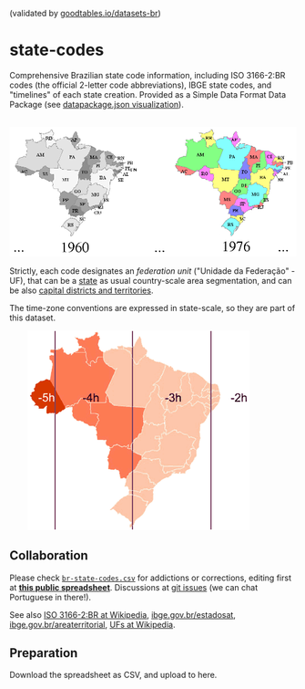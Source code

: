 (validated by [goodtables.io/datasets-br](http://goodtables.io/github/datasets-br/state-codes))

# state-codes

Comprehensive Brazilian state code information, including ISO 3166-2:BR codes (the official 2-letter code abbreviations), IBGE state codes,  and "timelines" of each state creation. Provided as a Simple Data Format Data Package (see [datapackage.json visualization](http://data.okfn.org/tools/view?url=https%3A%2F%2Fraw.githubusercontent.com%2Fdatasets-br%2Fstate-codes%2Fmaster%2Fdatapackage.json)).

&nbsp;&nbsp;&nbsp;&nbsp;&nbsp;&nbsp;&nbsp;&nbsp;![](assets/br-states-mapTimeline.png)

Strictly, each code designates an *federation unit* ("Unidade da Federação" - UF), that can be a  [state](https://schema.org/State) as usual  country-scale area segmentation, and can be also [capital districts and territories](https://en.wikipedia.org/wiki/Capital_districts_and_territories).

The time-zone conventions are expressed in state-scale, so they are part of this dataset.

&nbsp;&nbsp;&nbsp;&nbsp;&nbsp;&nbsp;&nbsp;&nbsp;![](assets/br-timeZones.png)

## Collaboration

Please check [`br-state-codes.csv`](data/br-state-codes.csv) for addictions or corrections, editing first at **[this public spreadsheet](https://docs.google.com/spreadsheets/d/1lwuHtCqAsNGxKs0jsnr8G_KBZ7FXekkHn42dHHKfG4M/)**.
Discussions at [git issues](https://github.com/datasets-br/state-codes/issues) (we can chat Portuguese in there!).

See also [ISO 3166-2:BR at Wikipedia](https://en.wikipedia.org/wiki/ISO_3166-2:BR), [ibge.gov.br/estadosat](http://www.ibge.gov.br/estadosat/),  [ibge.gov.br/areaterritorial](http://www.ibge.gov.br/home/geociencias/areaterritorial/principal.shtm), [UFs at Wikipedia](https://pt.wikipedia.org/wiki/Unidades_federativas_do_Brasil).

## Preparation

Download the spreadsheet as CSV, and upload to here.
